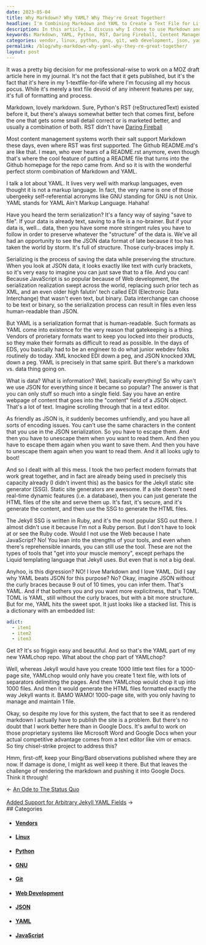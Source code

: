 ```yaml
---
date: 2023-05-04
title: Why Markdown? Why YAML? Why They're Great Together!
headline: I'm Combining Markdown and YAML to Create a Text File for Life!
description: In this article, I discuss why I chose to use Markdown and YAML together for my 1-textfile-for-life system. I explain why Markdown is popular and why YAML is a great serialization format that is human-readable. I also discuss the benefits of using a static site generator like Jekyll and how YAMLchop can help with creating a 1000-page site from 1 file. Finally, I explore how to render the markdown.
keywords: Markdown, YAML, Python, RST, Daring Fireball, Content Management Systems, Github, README.md, README.rst, Serialization, JSON, XML, EDI, Electronic Data Interchange, Binary, JavaScript, Web Development, YAML Ain't Markup Language, Structure, Curly-Braces, EDS, GNU, Unix, Gatekeeping, Proprietary Formats, Vendors, Human-Readable, JSON Data Format
categories: vendor, linux, python, gnu, git, web development, json, yaml, javascript
permalink: /blog/why-markdown-why-yaml-why-they-re-great-together/
layout: post
---
```



It was a pretty big decision for me professional-wise to work on a MOZ draft
article here in my journal. It's not the fact that it gets published, but it's
the fact that it's here in my 1-textfile-for-life where I'm focusing all my
hocus pocus. While it's merely a text file devoid of any inherent features per
say, it's full of formatting and process.

Markdown, lovely markdown. Sure, Python's RST (reStructuredText) existed before
it, but there's always somewhat better tech that comes first, before the one
that gets some small detail correct or is marketed better, and usually a
combination of both. RST didn't have [Daring
Fireball](https://daringfireball.net/projects/markdown/)

Most content management systems worth their salt support Markdown these days,
even where RST was first supported. The Github README.md's are like that. I
mean, who ever hears of a README.rst anymore, even though that's where the cool
feature of putting a README file that turns into the Github homepage for the
repo came from. And so it is with the wonderful perfect storm combination of
Markdown and YAML.

I talk a lot about YAML. It lives very well with markup languages, even thought
it is not a markup language. In fact, the very name is one of those ubergeeky
self-referential acronyms like GNU standing for GNU is not Unix. YAML stands
for YAML Ain't Markup Language. Hahaha!

Have you heard the term serialization? It's a fancy way of saying "save to
file". If your data is already text, saving to a file is a no-brainer. But if
your data is, well... data, then you have some more stringent rules you have to
follow in order to preserve whatever the "structure" of the data is. We've all
had an opportunity to see the JSON data format of late because it too has taken
the world by storm. It's full of structure. Those curly-braces imply it.

Serializing is the process of saving the data while preserving the structure.
When you look at JSON data, it looks exactly like text with curly brackets, so
it's very easy to imagine you can just save that to a file. And you can!
Because JavaScript is so popular because of Web development, the serialization
realization swept across the world, replacing such prior tech as XML, and an
even older high falutin' tech called EDI (Electronic Data Interchange) that
wasn't even text, but binary. Data interchange can choose to be text or binary,
so the serialization process can result in files even less human-readable than
JSON.

But YAML is a serialization format that is human-readable. Such formats as YAML
come into existence for the very reason that gatekeeping is a thing. Vendors of
prorietary formats want to keep you locked into their products, so they make
their formats as difficult to read as possible. In the days of EDS, you
basically had to be an engineer to do what junior webdev folks routinely do
today. XML knocked EDI down a peg, and JSON knocked XML down a peg. YAML is
precisely in that same spirit. But there's a markdown vs. data thing going on.

What is data? What is information? Well, basically everything! So why can't we
use JSON for everything since it became so popular? The answer is that you can
only stuff so much into a single field. Say you have an entire webpage of
content that goes into the "content" field of a JSON object. That's a lot of
text. Imagine scrolling through that in a text editor. 

As friendly as JSON is, it suddenly becomes unfriendly, and you have all sorts
of encoding issues. You can't use the same characters in the content that you
use in the JSON serialization. So you have to escape them. And then you have to
unescape them when you want to read them. And then you have to escape them
again when you want to save them. And then you have to unescape them again when
you want to read them. And it all looks ugly to boot!

And so I dealt with all this mess. I took the two perfect modern formats that
work great together, and in fact are already being used in precisely this
capacity already (I didn't invent this) as the basics for the Jekyll static
site generator (SSG). Static site generators are awesome. If a site doesn't
need real-time dynamic features (i.e. a database), then you can just generate
the HTML files of the site and serve them up. It's fast, it's secure, and it's
generate the content, and then use the SSG to generate the HTML files.

The Jekyll SSG is written in Ruby, and it's the most popular SSG out there. I
almost didn't use it because I'm not a Ruby person. But I don't have to look at
or see the Ruby code. Would I not use the Web because I hate JavaScript? No!
You lean into the strengths of your tools, and even when there's reprehensible
innards, you can still use the tool. These are not the types of tools that "get
into your muscle memory", except perhaps the Liquid templating language that
Jekyll uses. But even that is not a big deal.

Anyhoo, is this digression? NO! I love Markdown and I love YAML. Did I say why
YAML beats JSON for this purpose? No? Okay, imagine JSON without the curly
braces because 9 out of 10 times, you can infer them. That's YAML. And if that
bothers you and you want more explicitness, that's TOML. TOML is YAML, still
without the curly braces, but with a bit more structure. But for me, YAML hits
the sweet spot. It just looks like a stacked list. This is a dictionary with an
embedded list:

```yaml
adict:
  - item1
  - item2
  - item3
```

Get it? It's so friggin easy and beautiful. And so that's the YAML part of my
new YAMLchop repo. What about the chop part of YAMLchop?

Well, whereas Jekyll would have you create 1000 little text files for a
1000-page site, YAMLchop would only have you create 1 text file, with lots of 
separators delimiting the pages. And then YAMLchop would chop it up into 1000
files. And then it would generate the HTML files formatted exactly the way
Jekyll wants it. BAMO WAMO! 1000-page site, with you only having to manage and
maintain 1 file.

Okay, so despite my love for this system, the fact that to see it as rendered
markdown I actually have to publish the site is a problem. But there's no doubt
that I work better here than in Google Docs. It's awful to work on those
proprietary systems like Microsoft Word and Google Docs when your actual
competitive advantage comes from a text editor like vim or emacs. So tiny
chisel-strike project to address this?

Hmm, first-off, keep your Bing/Bard observations published where they are now.
If damage is done, I might as well keep it there. But that leaves the challenge
of rendering the markdown and pushing it into Google Docs. Think it through!

<div class="arrow-links"><div class="post-nav-prev"><span class="arrow">&larr;&nbsp;</span><a href="/blog/an-ode-to-the-status-quo/">An Ode to The Status Quo</a></div> &nbsp; <div class="post-nav-next"><a href="/blog/added-support-for-arbitrary-jekyll-yaml-fields/">Added Support for Arbitrary Jekyll YAML Fields</a><span class="arrow">&nbsp;&rarr;</span></div></div>
## Categories

<ul>
<li><h4><a href='/vendor/'>Vendors</a></h4></li>
<li><h4><a href='/linux/'>Linux</a></h4></li>
<li><h4><a href='/python/'>Python</a></h4></li>
<li><h4><a href='/gnu/'>GNU</a></h4></li>
<li><h4><a href='/git/'>Git</a></h4></li>
<li><h4><a href='/web-development/'>Web Development</a></h4></li>
<li><h4><a href='/json/'>JSON</a></h4></li>
<li><h4><a href='/yaml/'>YAML</a></h4></li>
<li><h4><a href='/javascript/'>JavaScript</a></h4></li></ul>
